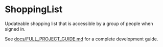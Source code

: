 # ShoppingList

Updateable shopping list that is accessible by a group of people when signed in.

See [docs/FULL_PROJECT_GUIDE.md](docs/FULL_PROJECT_GUIDE.md) for a complete development guide.
